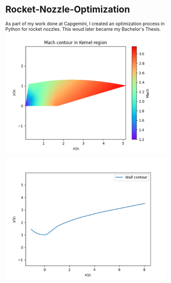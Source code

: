 # Rocket-Nozzle-Optimization
As part of my work done at Capgemini, I created an optimization process in Python for rocket nozzles. This woud later became my Bachelor's Thesis.
![alt text](https://github.com/rescolarandres/Rocket-Nozzle-Optimization/blob/main/mach_kernel.png)

![alt text](https://github.com/rescolarandres/Rocket-Nozzle-Optimization/blob/main/wall_contour.png)
